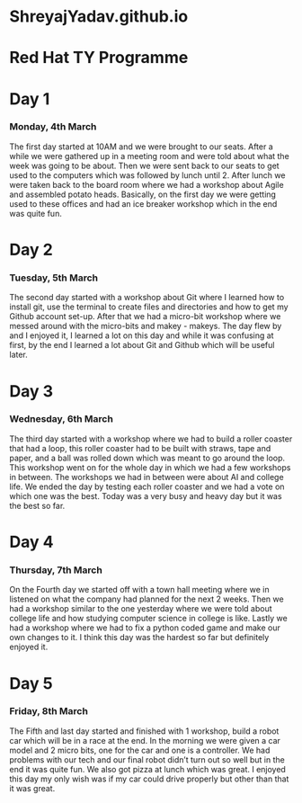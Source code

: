 # ShreyajYadav.github.io

# Red Hat TY Programme

#                              Day 1

### Monday, 4th March

The first day started at 10AM and we were brought to our seats.
After a while we were gathered up in a meeting room and were told about what the week was going to be about. 
Then we were sent back to our seats to get used to the computers which was followed by lunch until 2.
After lunch we were taken back to the board room where we had a workshop about Agile and assembled potato heads.
Basically, on the first day we were getting used to these offices and had an ice breaker workshop which in the end was quite fun.


#                             Day 2

### Tuesday, 5th March

The second day started with a workshop about Git where I learned how to install git, use the terminal to create files and directories and how to get my Github account set-up. 
After that we had a micro-bit workshop where we messed around with the micro-bits and makey - makeys.
The day flew by and I enjoyed it, I learned a lot on this day and while it was confusing at first, by the end I learned a lot about Git and Github which will be useful later. 

#                             Day 3

### Wednesday, 6th March

The third day started with a workshop where we had to build a roller coaster that had a loop, this roller coaster had to be built with straws, tape and paper, and a ball was rolled down which was meant to go around the loop. 
This workshop went on for the whole day in which we had a few workshops in between. 
The workshops we had in between were about AI and college life. 
We ended the day by testing each roller coaster and we had a vote on which one was the best. 
Today was a very busy and heavy day but it was the best so far.

#                             Day 4

### Thursday, 7th March 

On the Fourth day we started off with a town hall meeting where we in listened on what the company had planned for the next 2 weeks. 
Then we had a workshop similar to the one yesterday where we were told about college life and how studying computer science in college is like. 
Lastly we had a workshop where we had to fix a python coded game and make our own changes to it. 
I think this day was the hardest so far but definitely enjoyed it. 


#                            Day 5
### Friday, 8th March

The Fifth and last day started and finished with 1 workshop, build a robot car which will be in a race at the end. 
In the morning we were given a car model and 2 micro bits, one for the car and one is a controller. 
We had problems with our tech and our final robot didn’t turn out so well but in the end it was quite fun. We also got pizza at lunch which was great. 
I enjoyed this day my only wish was if my car could drive properly but other than that it was great.

